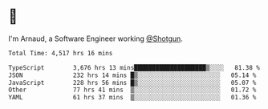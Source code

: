 # 👋

I'm Arnaud, a Software Engineer working [@Shotgun](https://shotgun.live).

<!--START_SECTION:waka-->

```txt
Total Time: 4,517 hrs 16 mins

TypeScript        3,676 hrs 13 mins████████████████████▒░░░░   81.38 %
JSON              232 hrs 14 mins █▒░░░░░░░░░░░░░░░░░░░░░░░   05.14 %
JavaScript        228 hrs 56 mins █▒░░░░░░░░░░░░░░░░░░░░░░░   05.07 %
Other             77 hrs 41 mins  ▒░░░░░░░░░░░░░░░░░░░░░░░░   01.72 %
YAML              61 hrs 37 mins  ▒░░░░░░░░░░░░░░░░░░░░░░░░   01.36 %
```

<!--END_SECTION:waka-->

